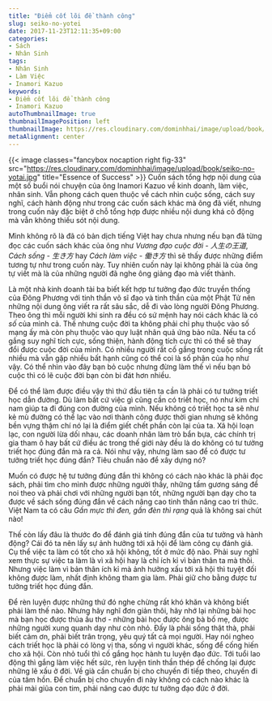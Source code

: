 ```yaml
---
title: "Điểm cốt lõi đề thành công"
slug: seiko-no-yotei
date: 2017-11-23T12:11:35+09:00
categories:
- Sách
- Nhân Sinh
tags:
- Nhân Sinh
- Làm Việc
- Inamori Kazuo
keywords:
- Điểm cốt lõi để thành công
- Inamori Kazuo
autoThumbnailImage: true
thumbnailImagePosition: left
thumbnailImage: https://res.cloudinary.com/dominhhai/image/upload/book/seiko-no-yotai-thumb.jpg
metaAlignment: center
---
```

{{< image classes="fancybox nocaption right fig-33" src="https://res.cloudinary.com/dominhhai/image/upload/book/seiko-no-yotai.jpg" title="Essence of Success" >}}
Cuốn sách tổng hợp nội dung của một số buổi nói chuyện của ông Inamori Kazuo về kinh doanh, làm việc, nhân sinh. Vẫn phong cách quen thuộc về cách nhìn cuộc sống, cách suy nghĩ, cách hành động như trong các cuốn sách khác mà ông đã viết, nhưng trong cuốn này đặc biệt ở chỗ tổng hợp được nhiều nội dung khá cô động mà vẫn không thiếu sót nội dung.

Mình không rõ là đã có bản dịch tiếng Việt hay chưa nhưng nếu bạn đã từng đọc các cuốn sách khác của ông như *Vương đạo cuộc đời - 人生の王道*, *Cách sống - 生き方* hay *Cách làm việc - 働き方* thì sẽ thấy được những điểm tương tự như trong cuốn này. Tuy nhiên cuốn này lại không phải là của ông tự viết mà là của những người đã nghe ông giảng đạo mà viết thành.

Là một nhà kinh doanh tài ba biết kết hợp tư tưởng đạo đức truyền thống của Đông Phương với tinh thần võ sĩ đạo và tinh thần của một Phật Tử nên những nội dung ông viết ra rất sâu sắc, dễ đi vào lòng người Đông Phương. Theo ông thì mỗi người khi sinh ra đều có sứ mệnh hay nói cách khác là có *số* của mình cả. Thế nhưng cuộc đời ta không phải chỉ phụ thuộc vào số mạng ấy mà còn phụ thuộc vào quy luật nhân quả ứng bảo nữa. Nếu ta cố gắng suy nghĩ tích cực, sống thiện, hành động tích cực thì có thể sẽ thay đổi được cuộc đời của mình. Có nhiều người rất cố gắng trong cuộc sống rất nhiều mà vẫn gặp nhiều bất hạnh cũng có thể coi là số phận của họ như vậy. Có thể nhìn vào đây bạn bỏ cuộc nhưng đừng làm thế vì nếu bạn bỏ cuộc thì có lẽ cuộc đời bạn còn bi đát hơn nhiều.

Để có thể làm được điều vậy thì thứ đầu tiên ta cần là phải có tư tưởng triết học dẫn đường. Dù làm bất cứ việc gì cũng cần có triết học, nó như kim chỉ nam giúp ta đi đúng con đường của mình. Nếu không có triết học ta sẽ như kẻ mù đường có thể lạc vào nơi thành công được thời gian nhưng sẽ không bền vựng thậm chí nó lại là điểm giết chết phần còn lại của ta. Xã hội loạn lạc, con người lừa dối nhau, các doanh nhân làm trò bẩn bựa, các chính trị gia tham ô hay bất cứ điều ác trong thế giới này đều là do không có tư tưởng triết học đúng đắn mà ra cả. Nói như vậy, nhưng làm sao để có được tư tưởng triết học đúng đắn? Tiêu chuẩn nào để xây dựng nó?

Muốn có được hệ tư tưởng đúng đắn thì không có cách nào khác là phải đọc sách, phải tìm cho mình được những người thầy, những tấm gương sáng để noi theo và phải chơi với những người bạn tốt, những người bạn dạy cho ta được về sách sống đúng đắn về cách nâng cao tinh thần nâng cao tri thức. Việt Nam ta có câu *Gần mực thì đen, gần đèn thì rạng* quả là không sai chút nào!

Thế còn lấy đâu là thước đo để đánh giá tính đúng đắn của tư tưởng và hành động? Cái đó ta nên lấy sự ảnh hưởng tới xã hội để làm công cụ đánh giá. Cụ thể việc ta làm có tốt cho xã hội không, tốt ở mức độ nào. Phải suy nghĩ xem thực sự việc ta làm là vì xã hội hay là chỉ ích kỉ vì bản thân ta mà thôi. Nhưng việc làm vì bản thân ích kỉ mà ảnh hưởng xấu tới xã hội thì tuyệt đối không được làm, nhất định không tham gia làm. Phải giữ cho bằng được tư tưởng triết học đúng đắn.

Để rèn luyện được những thứ đó nghe chừng rất khó khăn và không biết phải làm thế nào. Nhưng hãy nghĩ đơn giản thôi, hãy nhớ lại những bài học mà bạn học được thủa ấu thơ - những bài học được ông bà bố mẹ, được những người xung quanh dạy như còn nhỏ. Đấy là phải sống thật thà, phải biết cảm ơn, phải biết trân trọng, yêu quý tất cả mọi người. Hay nói ngheo cách triết học là phải có lòng vị tha, sống vì người khác, sống để cống hiến cho xã hội. Còn nhỏ tuổi thì cố gắng học hành tu luyện đạo đức. Tới tuổi lao động thì gắng làm việc hết sức, rèn luyện tinh thần thép để chống lại được những lẽ xấu ở đời. Về già cần chuẩn bị cho chuyến đi tiếp theo, chuyến đi của tâm hồn. Để chuẩn bị cho chuyến đi này không có cách nào khác là phải mài giũa con tim, phải nâng cao được tư tưởng đạo đức ở đời.
